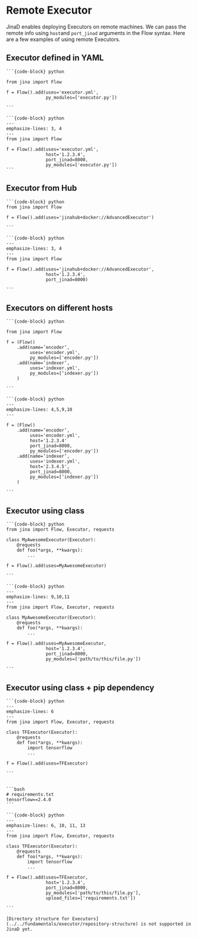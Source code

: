 # Remote Executor

JinaD enables deploying Executors on remote machines. We can pass the remote info using `host`and `port_jinad` arguments in the Flow syntax. Here are a few examples of using remote Executors.


## Executor defined in YAML

````{tab} Local
```{code-block} python

from jina import Flow

f = Flow().add(uses='executor.yml',
               py_modules=['executor.py'])

```
````

````{tab} Remote
```{code-block} python
---
emphasize-lines: 3, 4
---
from jina import Flow

f = Flow().add(uses='executor.yml',
               host='1.2.3.4',
               port_jinad=8000,
               py_modules=['executor.py'])
```
````

## Executor from Hub

````{tab} Local
```{code-block} python
from jina import Flow

f = Flow().add(uses='jinahub+docker://AdvancedExecutor')

```
````

````{tab} Remote
```{code-block} python
---
emphasize-lines: 3, 4
---
from jina import Flow

f = Flow().add(uses='jinahub+docker://AdvancedExecutor',
               host='1.2.3.4',
               port_jinad=8000)

```
````

## Executors on different hosts

````{tab} Local
```{code-block} python

from jina import Flow

f = (Flow()
    .add(name=’encoder’,
         uses='encoder.yml',
         py_modules=['encoder.py'])
    .add(name=’indexer’,
         uses='indexer.yml',
         py_modules=[‘indexer.py'])
    )

```
````

````{tab} Remote
```{code-block} python
---
emphasize-lines: 4,5,9,10
---

f = (Flow()
    .add(name=’encoder’,
         uses='encoder.yml',
         host='1.2.3.4'
         port_jinad=8000,
         py_modules=['encoder.py'])
    .add(name=’indexer’,
         uses='indexer.yml',
         host='2.3.4.5',
         port_jinad=8000,
         py_modules=[‘indexer.py'])
    )

```
````

## Executor using class

````{tab} Local
```{code-block} python
from jina import Flow, Executor, requests

class MyAwesomeExecutor(Executor):
    @requests
    def foo(*args, **kwargs):
        ...

f = Flow().add(uses=MyAwesomeExecutor)

```
````

````{tab} Remote
```{code-block} python
---
emphasize-lines: 9,10,11
---
from jina import Flow, Executor, requests

class MyAwesomeExecutor(Executor):
    @requests
    def foo(*args, **kwargs):
        ...

f = Flow().add(uses=MyAwesomeExecutor,
               host='1.2.3.4',
               port_jinad=8000,
               py_modules=['path/to/this/file.py'])

```
````


## Executor using class + pip dependency

````{tab} Local
```{code-block} python
---
emphasize-lines: 6
---
from jina import Flow, Executor, requests

class TFExecutor(Executor):
    @requests
    def foo(*args, **kwargs):
        import tensorflow
        ...

f = Flow().add(uses=TFExecutor)

```
````

````{tab} Remote

```bash
# requirements.txt
tensorflow==2.4.0
```

```{code-block} python
---
emphasize-lines: 6, 10, 11, 13
---
from jina import Flow, Executor, requests

class TFExecutor(Executor):
    @requests
    def foo(*args, **kwargs):
        import tensorflow
        ...

f = Flow().add(uses=TFExecutor,
               host='1.2.3.4',
               port_jinad=8000,
               py_modules=['path/to/this/file.py'],
               upload_files=['requirements.txt'])

```
````

```{caution}
[Directory structure for Executors](../../fundamentals/executor/repository-structure) is not supported in JinaD yet.
```
